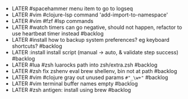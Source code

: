 - LATER #spacehammer menu item to go to logseq
- LATER #vim #clojure-lsp command 'add-import-to-namespace'
- LATER #vim #fzf #lsp commands
- LATER #watch timers can go negative, should not happen, refactor to use heartbeat timer instead #backlog
- LATER #install how to backup system preferences? eg keyboard shortcuts? #backlog
- LATER :install install script (manual -> auto, & validate step success) #backlog
- LATER #lua #zsh luarocks path into zsh/extra.zsh #backlog
- LATER #zsh fix zshenv eval brew shellenv, bin not at path #backlog
- LATER #vim #clojure gray out unused params `#"_\w+"` #backlog
- LATER #vim terminal buffer names empty #backlog
- LATER #zsh antigen: install using brew #backlog